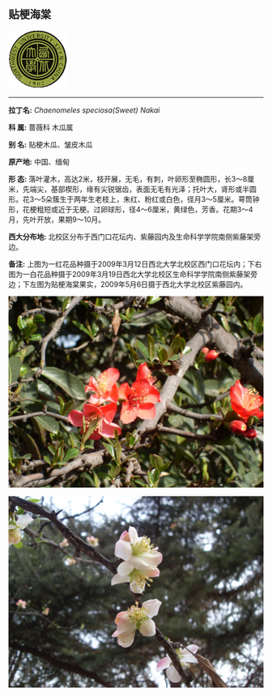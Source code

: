 ## 贴梗海棠

![西北大学校园网络植物志](../JPG/nwu.gif)

---

**拉丁名:**  _Chaenomeles speciosa(Sweet) Nakai_

**科 属:** 蔷薇科 木瓜属

**别 名:** 贴梗木瓜、皱皮木瓜

**原产地:** 中国、缅甸

**形  态:** 落叶灌木，高达2米，枝开展，无毛，有刺，叶卵形至椭圆形，长3～8厘米，先端尖，基部楔形，缘有尖锐锯齿，表面无毛有光泽；托叶大，肾形或半圆形。花3～5朵簇生于两年生老枝上，朱红、粉红或白色，径月3～5厘米。萼筒钟形，花梗粗短或近于无梗。过卵球形，径4～6厘米，黄绿色，芳香。花期3～4月，先叶开放，果期9～10月。

**西大分布地:** 北校区分布于西门口花坛内、紫藤园内及生命科学学院南侧紫藤架旁边。　　　　　　　　　　　　

**备注:** 上图为一红花品种摄于2009年3月12日西北大学北校区西门口花坛内；下右图为一白花品种摄于2009年3月19日西北大学北校区生命科学学院南侧紫藤架旁边；下左图为贴梗海棠果实，2009年5月6日摄于西北大学北校区紫藤园内。

![贴梗海棠](../JPG/贴梗海棠1.JPG) 

![贴梗海棠](../JPG/贴梗海棠2.JPG) 


